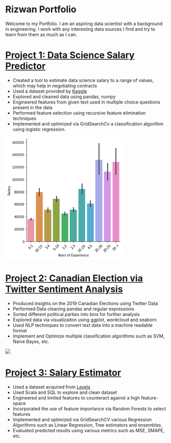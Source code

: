 # Rizwan Portfolio
Welcome to my Portfolio. I am an aspiring data scientist with a background in engineering. I work with any interesting data sources I find and try to learn from them as much as I can.

# [Project 1: Data Science Salary Predictor](https://github.com/Alliriz/RizwanPortfolio/tree/main/Salary)
* Created a tool to estimate data science salary to a range of values, which may help in negotiating contracts
* Used a dataset provided by [Kaggle](https://www.kaggle.com/c/kaggle-survey-2019/data)
* Explored and cleaned data using pandas, numpy
* Engineered features from given text used in multiple choice questions present in the data
* Performed feature selection using recursive feature elimination techniques
* Implemented and optimized via GridSearchCv a classification algorithm using logistic regression.

![](/Images/Salary-Experience.png)


# [Project 2: Canadian Election via Twitter Sentiment Analysis](https://github.com/Alliriz/RizwanPortfolio/tree/main/SentimentAnalysis)
* Produced insights on the 2019 Canadian Elections using Twitter Data
* Performed Data cleaning pandas and regular expressions
* Sorted different political parties into bins for further analysis
* Explored data via visualizaiton using ggplot, wordcloud and seaborn
* Used NLP techniques to convert text data into a machine readable format
* Implement and Optimize multiple classification algorithms such as SVM, Naive Bayes, etc.

![](/Images/Actual_Predicted.png)


# [Project 3: Salary Estimator](https://github.com/Alliriz/RizwanPortfolio/tree/main/Levels)
* Used a dataset acquired from [Levels](https://www.levels.fyi/)
* Used Scala and SQL to explore and clean dataset
* Engineered and limited features to counteract against a high feature-space
* Incorporated the use of feature importance via Random Forests to select features
* Implemented and optimized via GridSearchCV various Regression Algorithms such as Linear Regression, Tree estimators and ensembles.
* Evaluated predicted results using various metrics such as MSE, SMAPE, etc.

